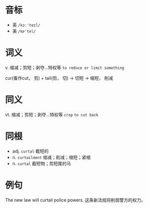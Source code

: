 # 音标

- 英 `/kɜː'teɪl/`
- 美 `/kɚ'tel/`

# 词义

v. 缩减；剪短；剥夺…特权等
`to reduce or limit something`



cur(看作cut， 剪) + tail(剪， 切) → 切短 → 缩短， 削减

# 同义

vt. 缩减；剪短；剥夺…特权等
`crop` `to cut back`

# 同根

- adj. `curtal` 截短的
- n. `curtailment` 缩减；削减；缩短；紧缩
- n. `curtal` 截短物；剪短尾的马

# 例句

The new law will curtail police powers.
这条新法规将削弱警方的权力。


